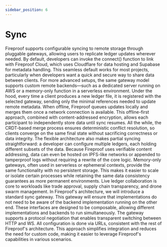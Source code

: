 ```yaml
---
sidebar_position: 6
---
```

# Sync

Fireproof supports configurable syncing to remote storage through pluggable gateways, allowing users to replicate ledger updates wherever needed. By default, developers can invoke the connect() function to link with Fireproof Cloud, which uses Cloudflare for data hosting and Supabase for metadata handling. This seamless default works for most projects, particularly when developers want a quick and secure way to share data between clients. For more advanced setups, the same gateway model supports custom remote backends—such as a dedicated server running on AWS or a memory-only function in a serverless environment.
Under the hood, every time a client produces a new ledger file, it is registered with the selected gateway, sending only the minimal references needed to update remote metadata. When offline, Fireproof queues updates locally and merges them once a network connection is available. This offline-first approach, combined with content-addressed encryption, allows each participant to independently store data until sync resumes. All the while, the CRDT-based merge process ensures deterministic conflict resolution, so clients converge on the same final state without sacrificing correctness or data integrity.
The flexible architecture also makes partial syncing straightforward: a developer can configure multiple ledgers, each holding different subsets of the data. Because Fireproof uses verifiable content addressing, data can even be hosted on IPFS-like networks or appended to tamperproof logs without requiring a rewrite of the core logic. Memory-only gateways, often used in serverless or ephemeral contexts, provide the same functionality with no persistent storage. This makes it easier to scale or isolate certain processes while retaining the same data consistency guarantees as more permanent environments.
Live ledger collaboration is core to workloads like trade approval, supply chain transparency, and drone swarm management.
In Fireproof's architecture, we will introduce a standard sync gateway. This gateway will ensure that implementations do not need to be aware of the backend implementation running on the other end. These interfaces are designed to be composable, allowing different implementations and backends to run simultaneously. The gateway supports a protocol negotiation that enables transparent switching between HTTP and WS. All configuration is done via URLs, consistent with the rest of Fireproof's architecture. This approach simplifies integration and reduces the need for custom code, making it easier to leverage Fireproof's capabilities in various scenarios.
